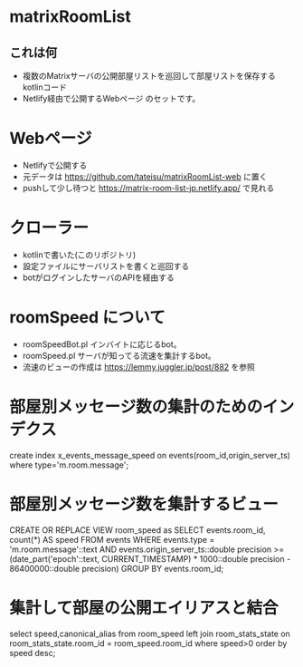 # matrixRoomList

## これは何
- 複数のMatrixサーバの公開部屋リストを巡回して部屋リストを保存するkotlinコード
- Netlify経由で公開するWebページ
のセットです。

# Webページ
- Netlifyで公開する
- 元データは https://github.com/tateisu/matrixRoomList-web に置く
- pushして少し待つと https://matrix-room-list-jp.netlify.app/ で見れる

# クローラー
- kotlinで書いた(このリポジトリ)
- 設定ファイルにサーバリストを書くと巡回する
- botがログインしたサーバのAPIを経由する



# roomSpeed について
- roomSpeedBot.pl インバイトに応じるbot。
- roomSpeed.pl サーバが知ってる流速を集計するbot。
- 流速のビューの作成は https://lemmy.juggler.jp/post/882 を参照

# 部屋別メッセージ数の集計のためのインデクス
create index x_events_message_speed on events(room_id,origin_server_ts) 
where type='m.room.message';

# 部屋別メッセージ数を集計するビュー
CREATE OR REPLACE VIEW room_speed as 
 SELECT events.room_id,
    count(*) AS speed
   FROM events
  WHERE events.type = 'm.room.message'::text AND events.origin_server_ts::double precision >= (date_part('epoch'::text, CURRENT_TIMESTAMP) * 1000::double precision - 86400000::double precision)
  GROUP BY events.room_id;

# 集計して部屋の公開エイリアスと結合
select speed,canonical_alias from room_speed 
left join room_stats_state on room_stats_state.room_id = room_speed.room_id 
where speed>0 order by speed desc;
